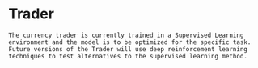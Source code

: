 # Trader

    The currency trader is currently trained in a Supervised Learning environment and the model is to be optimized for the specific task.
    Future versions of the Trader will use deep reinforcement learning techniques to test alternatives to the supervised learning method.